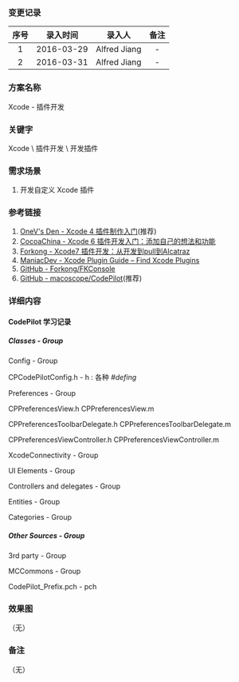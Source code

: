### 变更记录

| 序号 | 录入时间 | 录入人 | 备注 |
|:--------:|:--------:|:--------:|:--------:|
| 1 | 2016-03-29 | Alfred Jiang | - |
| 2 | 2016-03-31 | Alfred Jiang | - |

### 方案名称

Xcode - 插件开发

### 关键字

Xcode \ 插件开发 \ 开发插件

### 需求场景

1. 开发自定义 Xcode 插件

### 参考链接

1. [OneV's Den - Xcode 4 插件制作入门](https://onevcat.com/2013/02/xcode-plugin/)(推荐)
2. [CocoaChina - Xcode 6 插件开发入门：添加自己的想法和功能](http://www.cocoachina.com/ios/20150506/11765.html)
3. [Forkong - Xcode7 插件开发：从开发到pull到Alcatraz](http://ifujun.com/xcode7-cha-jian-kai-fa-cong-kai-fa-dao-pulldao-alcatraz/)
4. [ManiacDev - Xcode Plugin Guide – Find Xcode Plugins](https://maniacdev.com/xcode-plugins)
5. [GitHub - Forkong/FKConsole](https://github.com/Forkong/FKConsole/tree/b18a309dc96771ee6fac4167acb1540e6727626d)
6. [GitHub - macoscope/CodePilot](https://github.com/macoscope/CodePilot)(推荐)

### 详细内容

#### CodePilot 学习记录

##### Classes - Group

Config - Group

CPCodePilotConfig.h - h : 各种 *#defing*

Preferences - Group

CPPreferencesView.h
CPPreferencesView.m

CPPreferencesToolbarDelegate.h
CPPreferencesToolbarDelegate.m

CPPreferencesViewController.h
CPPreferencesViewController.m

XcodeConnectivity - Group

UI Elements - Group

Controllers and delegates - Group

Entities - Group

Categories - Group

##### Other Sources - Group

3rd party - Group

MCCommons - Group

CodePilot_Prefix.pch - pch

### 效果图
（无）

### 备注
（无）
